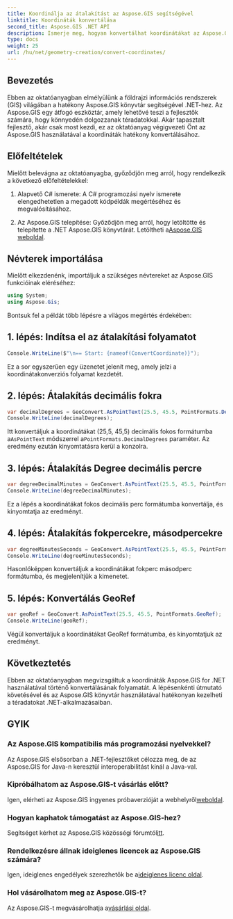 ```yaml
---
title: Koordinálja az átalakítást az Aspose.GIS segítségével
linktitle: Koordináták konvertálása
second_title: Aspose.GIS .NET API
description: Ismerje meg, hogyan konvertálhat koordinátákat az Aspose.GIS for .NET segítségével. Lépésről lépésre útmutató, előfeltételek és GYIK biztosított.
type: docs
weight: 25
url: /hu/net/geometry-creation/convert-coordinates/
---
```

## Bevezetés
Ebben az oktatóanyagban elmélyülünk a földrajzi információs rendszerek (GIS) világában a hatékony Aspose.GIS könyvtár segítségével .NET-hez. Az Aspose.GIS egy átfogó eszköztár, amely lehetővé teszi a fejlesztők számára, hogy könnyedén dolgozzanak téradatokkal. Akár tapasztalt fejlesztő, akár csak most kezdi, ez az oktatóanyag végigvezeti Önt az Aspose.GIS használatával a koordináták hatékony konvertálásához.
## Előfeltételek
Mielőtt belevágna az oktatóanyagba, győződjön meg arról, hogy rendelkezik a következő előfeltételekkel:
1. Alapvető C# ismerete: A C# programozási nyelv ismerete elengedhetetlen a megadott kódpéldák megértéséhez és megvalósításához.
  
2.  Az Aspose.GIS telepítése: Győződjön meg arról, hogy letöltötte és telepítette a .NET Aspose.GIS könyvtárát. Letöltheti a[Aspose.GIS weboldal](https://releases.aspose.com/gis/net/).

## Névterek importálása
Mielőtt elkezdenénk, importáljuk a szükséges névtereket az Aspose.GIS funkcióinak eléréséhez:
```csharp
using System;
using Aspose.Gis;
```

Bontsuk fel a példát több lépésre a világos megértés érdekében:
## 1. lépés: Indítsa el az átalakítási folyamatot
```csharp
Console.WriteLine($"\n== Start: {nameof(ConvertCoordinate)}");
```
Ez a sor egyszerűen egy üzenetet jelenít meg, amely jelzi a koordinátakonverziós folyamat kezdetét.
## 2. lépés: Átalakítás decimális fokra
```csharp
var decimalDegrees = GeoConvert.AsPointText(25.5, 45.5, PointFormats.DecimalDegrees);
Console.WriteLine(decimalDegrees);
```
 Itt konvertáljuk a koordinátákat (25,5, 45,5) decimális fokos formátumba a`AsPointText` módszerrel a`PointFormats.DecimalDegrees` paraméter. Az eredmény ezután kinyomtatásra kerül a konzolra.
## 3. lépés: Átalakítás Degree decimális percre
```csharp
var degreeDecimalMinutes = GeoConvert.AsPointText(25.5, 45.5, PointFormats.DegreeDecimalMinutes);
Console.WriteLine(degreeDecimalMinutes);
```
Ez a lépés a koordinátákat fokos decimális perc formátumba konvertálja, és kinyomtatja az eredményt.
## 4. lépés: Átalakítás fokpercekre, másodpercekre
```csharp
var degreeMinutesSeconds = GeoConvert.AsPointText(25.5, 45.5, PointFormats.DegreeMinutesSeconds);
Console.WriteLine(degreeMinutesSeconds);
```
Hasonlóképpen konvertáljuk a koordinátákat fokperc másodperc formátumba, és megjelenítjük a kimenetet.
## 5. lépés: Konvertálás GeoRef
```csharp
var geoRef = GeoConvert.AsPointText(25.5, 45.5, PointFormats.GeoRef);
Console.WriteLine(geoRef);
```
Végül konvertáljuk a koordinátákat GeoRef formátumba, és kinyomtatjuk az eredményt.

## Következtetés
Ebben az oktatóanyagban megvizsgáltuk a koordináták Aspose.GIS for .NET használatával történő konvertálásának folyamatát. A lépésenkénti útmutató követésével és az Aspose.GIS könyvtár használatával hatékonyan kezelheti a téradatokat .NET-alkalmazásaiban.
## GYIK
### Az Aspose.GIS kompatibilis más programozási nyelvekkel?
Az Aspose.GIS elsősorban a .NET-fejlesztőket célozza meg, de az Aspose.GIS for Java-n keresztül interoperabilitást kínál a Java-val.
### Kipróbálhatom az Aspose.GIS-t vásárlás előtt?
 Igen, elérheti az Aspose.GIS ingyenes próbaverzióját a webhelyről[weboldal](https://releases.aspose.com/).
### Hogyan kaphatok támogatást az Aspose.GIS-hez?
 Segítséget kérhet az Aspose.GIS közösségi fórumtól[itt](https://forum.aspose.com/c/gis/33).
### Rendelkezésre állnak ideiglenes licencek az Aspose.GIS számára?
 Igen, ideiglenes engedélyek szerezhetők be a[ideiglenes licenc oldal](https://purchase.aspose.com/temporary-license/).
### Hol vásárolhatom meg az Aspose.GIS-t?
 Az Aspose.GIS-t megvásárolhatja a[vásárlási oldal](https://purchase.aspose.com/buy).